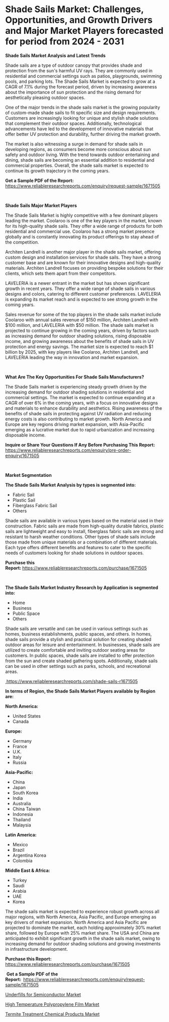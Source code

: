 <p><h1>Shade Sails Market: Challenges, Opportunities, and Growth Drivers and Major Market Players forecasted for period from 2024 - 2031</h1></p><p><strong>Shade Sails Market Analysis and Latest Trends</strong></p>
<p><p>Shade sails are a type of outdoor canopy that provides shade and protection from the sun's harmful UV rays. They are commonly used in residential and commercial settings such as patios, playgrounds, swimming pools, and parking lots. The Shade Sails Market is expected to grow at a CAGR of 7.1% during the forecast period, driven by increasing awareness about the importance of sun protection and the rising demand for aesthetically pleasing outdoor spaces.</p><p>One of the major trends in the shade sails market is the growing popularity of custom-made shade sails to fit specific size and design requirements. Customers are increasingly looking for unique and stylish shade solutions that complement their outdoor spaces. Additionally, technological advancements have led to the development of innovative materials that offer better UV protection and durability, further driving the market growth.</p><p>The market is also witnessing a surge in demand for shade sails in developing regions, as consumers become more conscious about sun safety and outdoor living. With the trend towards outdoor entertaining and dining, shade sails are becoming an essential addition to residential and commercial properties. Overall, the shade sails market is expected to continue its growth trajectory in the coming years.</p></p>
<p><strong>Get a Sample PDF of the Report:&nbsp;</strong> <a href="https://www.reliableresearchreports.com/enquiry/request-sample/1671505">https://www.reliableresearchreports.com/enquiry/request-sample/1671505</a></p>
<p>&nbsp;</p>
<p><strong>Shade Sails Major Market Players</strong></p>
<p><p>The Shade Sails Market is highly competitive with a few dominant players leading the market. Coolaroo is one of the key players in the market, known for its high-quality shade sails. They offer a wide range of products for both residential and commercial use. Coolaroo has a strong market presence globally and is constantly innovating its product offerings to stay ahead of the competition.</p><p>Architen Landrell is another major player in the shade sails market, offering custom design and installation services for shade sails. They have a strong customer base and are known for their innovative designs and high-quality materials. Architen Landrell focuses on providing bespoke solutions for their clients, which sets them apart from their competitors.</p><p>LAVELERIA is a newer entrant in the market but has shown significant growth in recent years. They offer a wide range of shade sails in various designs and colors, catering to different customer preferences. LAVELERIA is expanding its market reach and is expected to see strong growth in the coming years.</p><p>Sales revenue for some of the top players in the shade sails market include Coolaroo with annual sales revenue of $150 million, Architen Landrell with $100 million, and LAVELERIA with $50 million. The shade sails market is projected to continue growing in the coming years, driven by factors such as increasing demand for outdoor shading solutions, rising disposable income, and growing awareness about the benefits of shade sails in UV protection and energy savings. The market size is expected to reach $1 billion by 2025, with key players like Coolaroo, Architen Landrell, and LAVELERIA leading the way in innovation and market expansion.</p></p>
<p>&nbsp;</p>
<p><strong>What Are The Key Opportunities For Shade Sails Manufacturers?</strong></p>
<p><p>The Shade Sails market is experiencing steady growth driven by the increasing demand for outdoor shading solutions in residential and commercial settings. The market is expected to continue expanding at a CAGR of over 6% in the coming years, with a focus on innovative designs and materials to enhance durability and aesthetics. Rising awareness of the benefits of shade sails in protecting against UV radiation and reducing energy costs is also contributing to market growth. North America and Europe are key regions driving market expansion, with Asia-Pacific emerging as a lucrative market due to rapid urbanization and increasing disposable income.</p></p>
<p><strong>Inquire or Share Your Questions If Any Before Purchasing This Report:</strong> <a href="https://www.reliableresearchreports.com/enquiry/pre-order-enquiry/1671505">https://www.reliableresearchreports.com/enquiry/pre-order-enquiry/1671505</a></p>
<p>&nbsp;</p>
<p><strong>Market Segmentation</strong></p>
<p><strong>The Shade Sails Market Analysis by types is segmented into:</strong></p>
<p><ul><li>Fabric Sail</li><li>Plastic Sail</li><li>Fiberglass Fabric Sail</li><li>Others</li></ul></p>
<p><p>Shade sails are available in various types based on the material used in their construction. Fabric sails are made from high-quality durable fabrics, plastic sails are lightweight and easy to install, fiberglass fabric sails are strong and resistant to harsh weather conditions. Other types of shade sails include those made from unique materials or a combination of different materials. Each type offers different benefits and features to cater to the specific needs of customers looking for shade solutions in outdoor spaces.</p></p>
<p><strong>Purchase this Report:&nbsp;</strong><a href="https://www.reliableresearchreports.com/purchase/1671505">https://www.reliableresearchreports.com/purchase/1671505</a></p>
<p>&nbsp;</p>
<p><strong>The Shade Sails Market Industry Research by Application is segmented into:</strong></p>
<p><ul><li>Home</li><li>Business</li><li>Public Space</li><li>Others</li></ul></p>
<p><p>Shade sails are versatile and can be used in various settings such as homes, business establishments, public spaces, and others. In homes, shade sails provide a stylish and practical solution for creating shaded outdoor areas for leisure and entertainment. In businesses, shade sails are utilized to create comfortable and inviting outdoor seating areas for customers. In public spaces, shade sails are installed to offer protection from the sun and create shaded gathering spots. Additionally, shade sails can be used in other settings such as parks, schools, and recreational areas.</p></p>
<p><a href="https://www.reliableresearchreports.com/shade-sails-r1671505">&nbsp;https://www.reliableresearchreports.com/shade-sails-r1671505</a></p>
<p><strong>In terms of Region, the Shade Sails Market Players available by Region are:</strong></p>
<p>
    <p> <strong> North America: </strong>
        <ul>
            <li>United States</li>
            <li>Canada</li>
        </ul>
        </p> 
    <p> <strong> Europe: </strong>
        <ul>
            <li>Germany</li>
            <li>France</li>
            <li>U.K.</li>
            <li>Italy</li>
            <li>Russia</li>
        </ul>
        </p> 
    <p> <strong> Asia-Pacific: </strong>
        <ul>
            <li>China</li>
            <li>Japan</li>
            <li>South Korea</li>
            <li>India</li>
            <li>Australia</li>
            <li>China Taiwan</li>
            <li>Indonesia</li>
            <li>Thailand</li>
            <li>Malaysia</li>
        </ul>
        </p> 
    <p> <strong> Latin America: </strong>
        <ul>
            <li>Mexico</li>
            <li>Brazil</li>
            <li>Argentina Korea</li>
            <li>Colombia</li>
        </ul>
        </p> 
    <p> <strong> Middle East & Africa: </strong>
        <ul>
            <li>Turkey</li>
            <li>Saudi</li>
            <li>Arabia</li>
            <li>UAE</li>
            <li>Korea</li>
        </ul>
    </p>
    </p>
<p><p>The shade sails market is expected to experience robust growth across all major regions, with North America, Asia Pacific, and Europe emerging as key drivers of market expansion. North America and Asia Pacific are projected to dominate the market, each holding approximately 30% market share, followed by Europe with 25% market share. The USA and China are anticipated to exhibit significant growth in the shade sails market, owing to increasing demand for outdoor shading solutions and growing investments in infrastructure development.</p></p>
<p><strong>Purchase this Report: </strong><a href="https://www.reliableresearchreports.com/purchase/1671505">https://www.reliableresearchreports.com/purchase/1671505</a></p>
<p>&nbsp;<strong>Get a Sample PDF of the Report:&nbsp;&nbsp;</strong><a href="https://www.reliableresearchreports.com/enquiry/request-sample/1671505">https://www.reliableresearchreports.com/enquiry/request-sample/1671505</a></p>
<p><strong></strong></p>
<p><p><a href="https://www.linkedin.com/pulse/underfills-semiconductor-market-research-report-reveals-mygkf?trackingId=cM8uAl2zFK5t0nf33Mm%2Fgg%3D%3D">Underfills for Semiconductor Market</a></p><p><a href="https://www.linkedin.com/pulse/high-temperature-polypropylene-film-market-size-share-amp-trends-ypb9e?trackingId=xZfFFCVG5XT%2BaYqNdeYoZg%3D%3D">High Temperature Polypropylene Film Market</a></p><p><a href="https://www.linkedin.com/pulse/termite-treatment-chemical-products-market-size-global-industry-at5vf?trackingId=xACWYc9%2BUSNESyJAFxSv3Q%3D%3D">Termite Treatment Chemical Products Market</a></p></p>